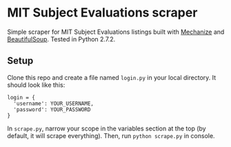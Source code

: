 # MIT Subject Evaluations scraper

Simple scraper for MIT Subject Evaluations listings built with [Mechanize](http://wwwsearch.sourceforge.net/mechanize/) and [BeautifulSoup](http://www.crummy.com/software/BeautifulSoup/bs3/documentation.html). Tested in Python 2.7.2.

## Setup
Clone this repo and create a file named `login.py` in your local directory. It should look like this:
```
login = {
  'username': YOUR_USERNAME,
  'password': YOUR_PASSWORD
}
```
In `scrape.py`, narrow your scope in the variables section at the top (by default, it will scrape everything). Then, run `python scrape.py` in console.
